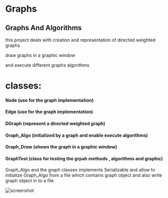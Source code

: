 # Graphs

## Graphs And Algorithms

this project deals with creation and representation of directed weighted graphs

draw graphs in a graphic window

and execute different graphs algorithms 

# classes:

  #### Node (use for the graph implementation)
  #### Edge (use for the graph implementation)
  #### DGraph (represent a directed weighted graph)
  #### Graph_Algo (initialized by a graph and enable execute algorithms)
  #### Graph_Draw (shows the graph in a graphic window)
  #### GraphTest (class for testing the grpah methods , algorithms and graphic)


Graph_Algo and the graph classes implements Serializable 
and allow to initialize Graph_Algo from a file which contains graph object
and also write graph object in to a file
  


![screenshot](https://user-images.githubusercontent.com/57047863/71770168-41fa1480-2f32-11ea-8bc4-8d6376879931.png)
